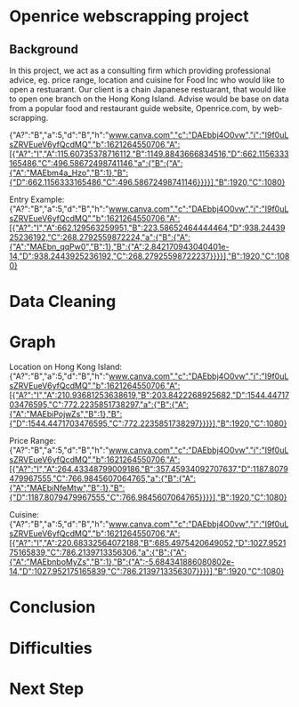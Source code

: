 # Openrice webscrapping project

## Background
In this project, we act as a consulting firm which providing professional advice, eg. price range, location and cuisine for Food Inc who would like to open a restuarant. Our client is a chain Japanese restuarant, that would like to open one branch on the Hong Kong Island. Advise would be base on data from a popular food and restaurant guide website, Openrice.com, by web-scrapping.

{"A?":"B","a":5,"d":"B","h":"www.canva.com","c":"DAEbbj4O0vw","i":"I9f0uLsZRVEueV6yfQcdMQ","b":1621264550706,"A":[{"A?":"I","A":115.60735378716112,"B":1149.8843666834516,"D":662.1156333165486,"C":496.58672498741146,"a":{"B":{"A":{"A":"MAEbm4a_Hzo","B":1},"B":{"D":662.1156333165486,"C":496.58672498741146}}}}],"B":1920,"C":1080}

Entry Example:
{"A?":"B","a":5,"d":"B","h":"www.canva.com","c":"DAEbbj4O0vw","i":"I9f0uLsZRVEueV6yfQcdMQ","b":1621264550706,"A":[{"A?":"I","A":662.129563259951,"B":223.58652464444464,"D":938.2443925236192,"C":268.2792559872224,"a":{"B":{"A":{"A":"MAEbn_qqPw0","B":1},"B":{"A":2.842170943040401e-14,"D":938.2443925236192,"C":268.27925598722237}}}}],"B":1920,"C":1080}
# Data Cleaning

# Graph

Location on Hong Kong Island: 
{"A?":"B","a":5,"d":"B","h":"www.canva.com","c":"DAEbbj4O0vw","i":"I9f0uLsZRVEueV6yfQcdMQ","b":1621264550706,"A":[{"A?":"I","A":210.93681253638619,"B":203.8422268925682,"D":1544.4471703476595,"C":772.2235851738297,"a":{"B":{"A":{"A":"MAEbiPojwZs","B":1},"B":{"D":1544.4471703476595,"C":772.2235851738297}}}}],"B":1920,"C":1080}

Price Range: 
{"A?":"B","a":5,"d":"B","h":"www.canva.com","c":"DAEbbj4O0vw","i":"I9f0uLsZRVEueV6yfQcdMQ","b":1621264550706,"A":[{"A?":"I","A":264.43348799009186,"B":357.45934092707637,"D":1187.8079479967555,"C":766.9845607064765,"a":{"B":{"A":{"A":"MAEbiNfeMtw","B":1},"B":{"D":1187.8079479967555,"C":766.9845607064765}}}}],"B":1920,"C":1080}

Cuisine: 
{"A?":"B","a":5,"d":"B","h":"www.canva.com","c":"DAEbbj4O0vw","i":"I9f0uLsZRVEueV6yfQcdMQ","b":1621264550706,"A":[{"A?":"I","A":220.68332564072188,"B":685.4975420649052,"D":1027.952175165839,"C":786.2139713356306,"a":{"B":{"A":{"A":"MAEbnboMyZs","B":1},"B":{"A":-5.684341886080802e-14,"D":1027.952175165839,"C":786.2139713356307}}}}],"B":1920,"C":1080}

# Conclusion 

# Difficulties 

# Next Step
